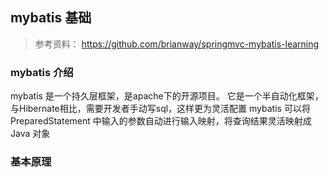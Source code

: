 ## mybatis 基础
> 参考资料：
https://github.com/brianway/springmvc-mybatis-learning

### mybatis 介绍
mybatis 是一个持久层框架，是apache下的开源项目。
它是一个半自动化框架，与Hibernate相比，需要开发者手动写sql，这样更为灵活配置
mybatis 可以将PreparedStatement 中输入的参数自动进行输入映射，将查询结果灵活映射成 Java 对象
### 基本原理
